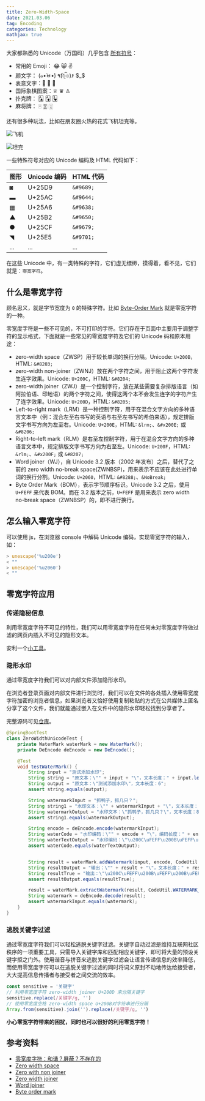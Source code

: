 ```yaml
---
title: Zero-Width-Space
date: 2021.03.06
tag: Encoding
categories: Technology  
mathjax: true 
---
```


大家都熟悉的 Unicode（万国码）几乎包含 [所有符号](https://unicode-table.com/)：

* 常用的 Emoji： 😂 😸 ✌
* 颜文字：  (๑•̀ㅂ•́)  ٩(͡๏̯͡๏)۶ $_$
* 表意文字：𠁀 𡮘 𠆳 
* 国际象棋图案：♕ ♛ ♙
* 扑克牌： 🂡 🃁 🂳 
* 麻将牌： 🀄 🀝 🀇 

还有很多种玩法，比如在朋友圈火热的花式飞机坦克等。

![飞机](https://wyiyi.github.io/amber/contents/noseeunicode/huiji.jpg)

![坦克](https://wyiyi.github.io/amber/contents/noseeunicode/tanke.jpg)

一些特殊符号对应的 Unicode 编码及 HTML 代码如下：

| 图形                        |  Unicode 编码 |  HTML 代码  |
|  :-------                   |  :--------  |:---------- |
|    ◙                        |    U+25D9   |  `&#9689;` |
|    ▬                        |    U+25AC   |  `&#9644;` |
|    ▦                       |    U+25A6   |  `&#9638;` |
|    ▲                        |    U+25B2   |  `&#9650;` |
|    ●                        |    U+25CF   |  `&#9679;` |
|    ◥                       |    U+25E5   |  `&#9701;` |
|  ...                        |    ...      |   ...      |

在这些 Unicode 中，有一类特殊的字符，它们虚无缥缈，摸得着，看不见，它们就是：`零宽字符`。

## 什么是零宽字符

顾名思义，就是字节宽度为 `0` 的特殊字符。比如 [Byte-Order Mark](https://wyiyi.github.io/amber/2021/01/13/unicode/) 就是零宽字符的一种。

零宽度字符是一些不可见的，不可打印的字符。它们存在于页面中主要用于调整字符的显示格式，下面就是一些常见的零宽度字符及它们的 Unicode 码和原本用途：

- zero-width space（ZWSP）用于较长单词的换行分隔。Unicode: `U+200B`，HTML: `&#8203;`
- zero-width non-joiner（ZWNJ）放在两个字符之间，用于阻止这两个字符发生连字效果。Unicode: `U+200C`，HTML: `&#8204;`
- zero-width joiner（ZWJ）是一个控制字符，放在某些需要复杂排版语言（如阿拉伯语、印地语）的两个字符之间，使得这两个本不会发生连字的字符产生了连字效果。Unicode: `U+200D`，HTML: `&#8205;`
- Left-to-right mark（LRM）是一种控制字符，用于在混合文字方向的多种语言文本中（例：混合左至右书写的英语与右至左书写的希伯来语），规定排版文字书写方向为左至右。Unicode: `U+200E`，HTML: `&lrm;`、`&#x200E;` 或 `&#8206;`
- Right-to-left mark（RLM）是右至左控制字符，用于在混合文字方向的多种语言文本中，规定排版文字书写方向为右至左。Unicode: `U+200F`，HTML: `&rlm;`、`&#x200F;` 或 `&#8207;`
- Word joiner（WJ），自 Unicode 3.2 版本（2002 年发布）之后，替代了之前的 zero width no-break space(ZWNBSP)，用来表示不应该在此处进行单词的换行分割。Unicode: `U+2060`，HTML: `&#8288;`、`&NoBreak;`
- Byte Order Mark（BOM），表示字节顺序标识。Unicode 3.2 之后，使用 `U+FEFF` 来代表 BOM。而在 3.2 版本之前，`U+FEFF` 是用来表示 zero width no-break space（ZWNBSP）的，即不进行换行。

## 怎么输入零宽字符

可以使用 js，在浏览器 console 中解码 Unicode 编码，实现零宽字符的输入，如：

```js
> unescape('%u200e')
< "‎"
> unescape('%u2060')
< "⁠"
```

## 零宽字符应用

### 传递隐秘信息

利用零宽度字符不可见的特性，我们可以用零宽度字符在任何未对零宽度字符做过滤的网页内插入不可见的隐形文本。

安利一个[小工具](http://www.atoolbox.net/Tool.php?Id=829)。

### 隐形水印

通过零宽度字符我们可以对内部文件添加隐形水印。

在浏览者登录页面对内部文件进行浏览时，我们可以在文件的各处插入使用零宽度字符加密的浏览者信息，如果浏览者又恰好使用复制粘贴的方式在公共媒体上匿名分享了这个文件，我们就能通过嵌入在文件中的隐形水印轻松找到分享者了。

完整源码可见[仓库](https://github.com/wyiyi/bronze)。

```java
@SpringBootTest
class ZeroWidthUnicodeTest {
    private WaterMark waterMark = new WaterMark();
    private DeEncode deEncode = new DeEncode();

    @Test
    void testWaterMark() {
        String input = "测试添加水印";
        String string = "原文本：\"" + input + "\"，文本长度：" + input.length();
        String output = "原文本：\"测试添加水印\"，文本长度：6";
        assert string.equals(output);

        String watermarkInput = "抓鸭子，抓几只？";
        String string1 = "水印文本：\"" + watermarkInput + "\"，文本长度：" + watermarkInput.length();
        String watermarkOutput = "水印文本：\"抓鸭子，抓几只？\"，文本长度：8";
        assert string1.equals(watermarkOutput);

        String encode = deEncode.encode(watermarkInput);
        String waterCode = "水印编码：\"" + encode + "\"，编码长度：" + encode.length();
        String waterTextOutput = "水印编码：\"\u200C\uFEFF\u200B\uFEFF\u200B\uFEFF\u200C\uFEFF\u200C\uFEFF\u200C\uFEFF\u200B\uFEFF\u200C\uFEFF\u200B\uFEFF\u200C\uFEFF\u200C\uFEFF\u200B\uFEFF\u200C\uFEFF\u200C\uFEFF\u200B\uFEFF\u200B\uFEFF\u200B\uFEFF\u200C\uFEFF\u200C\uFEFF\u200B\uFEFF\u200B\uFEFF\u200B\uFEFF\u200B\uFEFF\u200C\uFEFF\u200C\uFEFF\u200C\uFEFF\u200B\uFEFF\u200C\uFEFF\u200B\uFEFF\u200B\uFEFF\u200C\uFEFF\u200B\uFEFF\u200C\uFEFF\u200B\uFEFF\u200C\uFEFF\u200B\uFEFF\u200B\uFEFF\u200C\uFEFF\u200B\uFEFF\u200B\uFEFF\u200C\uFEFF\u200B\uFEFF\u200C\uFEFF\u200B\uFEFF\u200C\uFEFF\u200C\uFEFF\u200C\uFEFF\u200C\uFEFF\u200B\uFEFF\u200B\uFEFF\u200B\uFEFF\u200B\uFEFF\u200B\uFEFF\u200B\uFEFF\u200B\uFEFF\u200B\uFEFF\u200C\uFEFF\u200C\uFEFF\u200C\uFEFF\u200C\uFEFF\u200B\uFEFF\u200B\uFEFF\u200C\uFEFF\u200C\uFEFF\u200C\uFEFF\u200B\uFEFF\u200B\uFEFF\u200C\uFEFF\u200C\uFEFF\u200C\uFEFF\u200B\uFEFF\u200C\uFEFF\u200B\uFEFF\u200C\uFEFF\u200C\uFEFF\u200B\uFEFF\u200C\uFEFF\u200C\uFEFF\u200B\uFEFF\u200B\uFEFF\u200C\uFEFF\u200B\uFEFF\u200C\uFEFF\u200B\uFEFF\u200C\uFEFF\u200C\uFEFF\u200C\uFEFF\u200B\uFEFF\u200B\uFEFF\u200B\uFEFF\u200B\uFEFF\u200C\uFEFF\u200C\uFEFF\u200C\uFEFF\u200C\uFEFF\u200C\uFEFF\u200C\uFEFF\u200B\uFEFF\u200C\uFEFF\u200B\uFEFF\u200C\uFEFF\u200C\uFEFF\u200B\uFEFF\u200B\uFEFF\u200B\uFEFF\u200B\uFEFF\u200B\uFEFF\u200C\uFEFF\u200B\uFEFF\u200C\uFEFF\u200B\uFEFF\u200C\uFEFF\u200B\uFEFF\u200B\uFEFF\u200B\uFEFF\u200B\uFEFF\u200B\uFEFF\u200B\uFEFF\u200B\uFEFF\u200B\uFEFF\u200C\uFEFF\u200C\uFEFF\u200C\uFEFF\u200B\uFEFF\u200B\uFEFF\u200B\uFEFF\u200B\uFEFF\u200B\uFEFF\"，编码长度：256";
        assert waterCode.equals(waterTextOutput);


        String result = waterMark.addWatermark(input, encode, CodeUtil.WATERMARK_POS_HEAD);
        String resultOutput = "输出：\"" + result + "\"，文本长度：" + result.length();
        String resultTrue = "输出：\"\u200C\uFEFF\u200B\uFEFF\u200B\uFEFF\u200C\uFEFF\u200C\uFEFF\u200C\uFEFF\u200B\uFEFF\u200C\uFEFF\u200B\uFEFF\u200C\uFEFF\u200C\uFEFF\u200B\uFEFF\u200C\uFEFF\u200C\uFEFF\u200B\uFEFF\u200B\uFEFF\u200B\uFEFF\u200C\uFEFF\u200C\uFEFF\u200B\uFEFF\u200B\uFEFF\u200B\uFEFF\u200B\uFEFF\u200C\uFEFF\u200C\uFEFF\u200C\uFEFF\u200B\uFEFF\u200C\uFEFF\u200B\uFEFF\u200B\uFEFF\u200C\uFEFF\u200B\uFEFF\u200C\uFEFF\u200B\uFEFF\u200C\uFEFF\u200B\uFEFF\u200B\uFEFF\u200C\uFEFF\u200B\uFEFF\u200B\uFEFF\u200C\uFEFF\u200B\uFEFF\u200C\uFEFF\u200B\uFEFF\u200C\uFEFF\u200C\uFEFF\u200C\uFEFF\u200C\uFEFF\u200B\uFEFF\u200B\uFEFF\u200B\uFEFF\u200B\uFEFF\u200B\uFEFF\u200B\uFEFF\u200B\uFEFF\u200B\uFEFF\u200C\uFEFF\u200C\uFEFF\u200C\uFEFF\u200C\uFEFF\u200B\uFEFF\u200B\uFEFF\u200C\uFEFF\u200C\uFEFF\u200C\uFEFF\u200B\uFEFF\u200B\uFEFF\u200C\uFEFF\u200C\uFEFF\u200C\uFEFF\u200B\uFEFF\u200C\uFEFF\u200B\uFEFF\u200C\uFEFF\u200C\uFEFF\u200B\uFEFF\u200C\uFEFF\u200C\uFEFF\u200B\uFEFF\u200B\uFEFF\u200C\uFEFF\u200B\uFEFF\u200C\uFEFF\u200B\uFEFF\u200C\uFEFF\u200C\uFEFF\u200C\uFEFF\u200B\uFEFF\u200B\uFEFF\u200B\uFEFF\u200B\uFEFF\u200C\uFEFF\u200C\uFEFF\u200C\uFEFF\u200C\uFEFF\u200C\uFEFF\u200C\uFEFF\u200B\uFEFF\u200C\uFEFF\u200B\uFEFF\u200C\uFEFF\u200C\uFEFF\u200B\uFEFF\u200B\uFEFF\u200B\uFEFF\u200B\uFEFF\u200B\uFEFF\u200C\uFEFF\u200B\uFEFF\u200C\uFEFF\u200B\uFEFF\u200C\uFEFF\u200B\uFEFF\u200B\uFEFF\u200B\uFEFF\u200B\uFEFF\u200B\uFEFF\u200B\uFEFF\u200B\uFEFF\u200B\uFEFF\u200C\uFEFF\u200C\uFEFF\u200C\uFEFF\u200B\uFEFF\u200B\uFEFF\u200B\uFEFF\u200B\uFEFF\u200B\uFEFF测试添加水印\"，文本长度：262";
        assert resultOutput.equals(resultTrue);

        result = waterMark.extractWatermark(result, CodeUtil.WATERMARK_POS_HEAD);
        String watermark = deEncode.decode(result);
        assert watermarkInput.equals(watermark);
    }
}
```

### 逃脱关键字过滤

通过零宽度字符我们可以轻松逃脱关键字过滤。关键字自动过滤是维持互联网社区秩序的一项重要工具，只需导入关键字库和匹配相应关键字，即可将大量的预设关键字拒之门外。使用谐音与拼音来逃脱关键字过滤会让语言传递信息的效率降低，而使用零宽度字符可以在逃脱关键字过滤的同时将词义原封不动地传达给接受者，大大提高信息传播者与接受者之间交流的效率。

```js
const sensitive = '关键字'
// 利用零宽度字符 zero-width joiner U+200D 来分隔关键字 
sensitive.replace(/关键字/g, '‍')
// 使用零宽度空格 zero-width space U+200B对字符串进行分隔
Array.from(sensitive).join('​').replace(/关键字/g, '')
```

**小心零宽字符带来的困扰，同时也可以很好的利用零宽字符！**

## 参考资料

* [零宽度字符：和谐？屏蔽？不存在的](https://juejin.cn/post/6844903669192720391)
* [Zero width space](https://en.wikipedia.org/wiki/Zero-width_space)
* [Zero with non joiner](https://en.wikipedia.org/wiki/Zero-width_non-joiner)
* [Zero width joiner](https://en.wikipedia.org/wiki/Zero-width_joiner)
* [Word joiner](https://en.wikipedia.org/wiki/Word_joiner)
* [Byte order mark](https://en.wikipedia.org/wiki/Byte_order_mark)